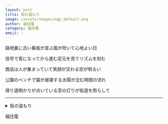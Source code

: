 ```yaml
---
layout: post
title: 街の温もり
image: /assets/images/ogp_default.png
author: 福住電
category: 福住電
emoji: 💡
---
```


<div class="tanka-area"><div class="tanka">
<p>路地裏に古い看板が並ぶ風が吹いて心地よい日</p>

<p>信号で青になってから進む足元を見てリズムを刻む</p>

<p>商店は人が集まっていて笑顔が交わる空が明るい</p>

<p>公園のベンチで猫が昼寝する太陽が沈む時間の流れ</p>

<p>帰り道明かりが点いている窓の灯りが街道を照らして</p>

</div></div>

---

<details><summary>街の温もり</summary>
路地裏に古い看板が並ぶ風が吹いて心地よい日<br />
信号で青になってから進む足元を見てリズムを刻む<br />
商店は人が集まっていて笑顔が交わる空が明るい<br />
公園のベンチで猫が昼寝する太陽が沈む時間の流れ<br />
帰り道明かりが点いている窓の灯りが街道を照らして<br />
<br />

</details>

福住電
